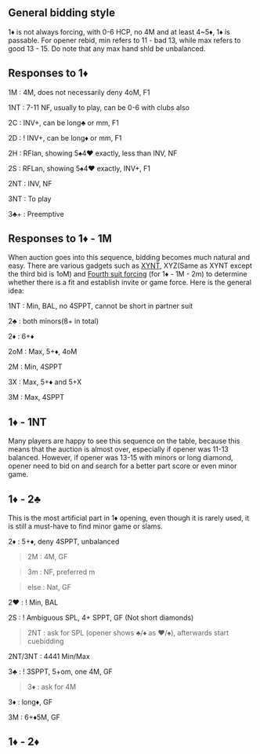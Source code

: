 ## General bidding style
1♦️ is not always forcing, with 0-6 HCP, no 4M and at least 4~5♦️, 1♦️ is passable. 
For opener rebid, min refers to 11 - bad 13, while max refers to good 13 - 15.
Do note that any max hand shld be unbalanced.

## Responses to 1♦️

1M : 4M, does not necessarily deny 4oM, F1

1NT : 7-11 NF, usually to play, can be 0-6 with clubs also

2C : INV+, can be long♣️ or mm, F1

2D : ! INV+, can be long♦️ or mm, F1

2H : RFlan, showing 5♠️4♥️ exactly, less than INV, NF

2S : RFLan, showing 5♠️4♥️ exactly, INV+, F1

2NT : INV, NF

3NT : To play

3♣️+ : Preemptive

## Responses to 1♦️ - 1M
When auction goes into this sequence, bidding becomes much natural and easy. There are various gadgets such as 
[XYNT](https://www.bridgebum.com/two_way_checkback.php), XYZ(Same as XYNT except the third bid is 1oM) and 
[Fourth suit forcing](https://www.bridgebum.com/fourth_suit_forcing.php) (for 1♦️ - 1M - 2m)
to determine whether there is a fit and establish invite or game force. Here is the general idea:

1NT : Min, BAL, no 4SPPT, cannot be short in partner suit

2♣️ : both minors(8+ in total)

2♦️ : 6+♦️

2oM : Max, 5+♦️, 4oM

2M : Min, 4SPPT

3X : Max, 5+♦️ and 5+X

3M : Max, 4SPPT

## 1♦️ - 1NT 
Many players are happy to see this sequence on the table, because this means that the auction is almost over, especially if opener was 11-13 balanced. 
However, if opener was 13-15 with minors or long diamond, opener need to bid on and search for a better part score or even minor game.

## 1♦ - 2♣️
This is the most artificial part in 1♦️ opening, even though it is rarely used, it is still a must-have to find minor game or slams.

2♦️ : 5+♦️, deny 4SPPT, unbalanced
> 2M : 4M, GF

> 3m : NF, preferred m

> else : Nat, GF
    
2♥️ : ! Min, BAL
    
2S : ! Ambiguous SPL, 4+ SPPT, GF (Not short diamonds)

> 2NT : ask for SPL (opener shows ♣️/♦️ as ♥️/♠️), afterwards start cuebidding
    
2NT/3NT : 4441 Min/Max 

3♣️ : ! 3SPPT, 5+om, one 4M, GF

> 3♦️ : ask for 4M
    
3♦️ : long♦️, GF

3M : 6+♦️5M, GF


## 1♦️ - 2♦️ 


